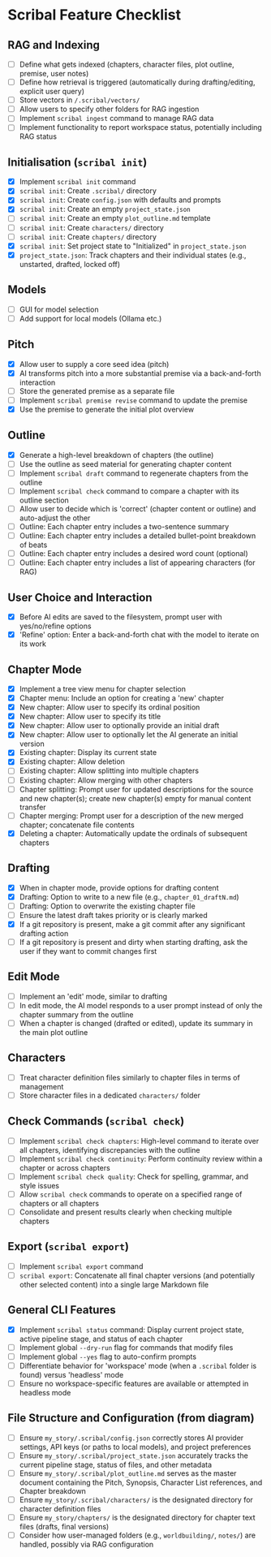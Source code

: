 # Scribal Feature Checklist

## RAG and Indexing

- [ ] Define what gets indexed (chapters, character files, plot outline, premise, user notes)
- [ ] Define how retrieval is triggered (automatically during drafting/editing, explicit user query)
- [ ] Store vectors in `/.scribal/vectors/`
- [ ] Allow users to specify other folders for RAG ingestion
- [ ] Implement `scribal ingest` command to manage RAG data
- [ ] Implement functionality to report workspace status, potentially including RAG status

## Initialisation (`scribal init`)

- [x] Implement `scribal init` command
- [x] `scribal init`: Create `.scribal/` directory
- [x] `scribal init`: Create `config.json` with defaults and prompts
- [x] `scribal init`: Create an empty `project_state.json`
- [ ] `scribal init`: Create an empty `plot_outline.md` template
- [ ] `scribal init`: Create `characters/` directory
- [ ] `scribal init`: Create `chapters/` directory
- [x] `scribal init`: Set project state to "Initialized" in `project_state.json`
- [x] `project_state.json`: Track chapters and their individual states (e.g., unstarted, drafted, locked off)

## Models

- [ ] GUI for model selection
- [ ] Add support for local models (Ollama etc.)

## Pitch

- [x] Allow user to supply a core seed idea (pitch)
- [x] AI transforms pitch into a more substantial premise via a back-and-forth interaction
- [ ] Store the generated premise as a separate file
- [ ] Implement `scribal premise revise` command to update the premise
- [x] Use the premise to generate the initial plot overview

## Outline

- [x] Generate a high-level breakdown of chapters (the outline)
- [ ] Use the outline as seed material for generating chapter content
- [ ] Implement `scribal draft` command to regenerate chapters from the outline
- [ ] Implement `scribal check` command to compare a chapter with its outline section
- [ ] Allow user to decide which is 'correct' (chapter content or outline) and auto-adjust the other
- [ ] Outline: Each chapter entry includes a two-sentence summary
- [ ] Outline: Each chapter entry includes a detailed bullet-point breakdown of beats
- [ ] Outline: Each chapter entry includes a desired word count (optional)
- [ ] Outline: Each chapter entry includes a list of appearing characters (for RAG)

## User Choice and Interaction

- [x] Before AI edits are saved to the filesystem, prompt user with yes/no/refine options
- [x] 'Refine' option: Enter a back-and-forth chat with the model to iterate on its work

## Chapter Mode

- [x] Implement a tree view menu for chapter selection
- [x] Chapter menu: Include an option for creating a 'new' chapter
- [x] New chapter: Allow user to specify its ordinal position
- [x] New chapter: Allow user to specify its title
- [x] New chapter: Allow user to optionally provide an initial draft
- [x] New chapter: Allow user to optionally let the AI generate an initial version
- [x] Existing chapter: Display its current state
- [x] Existing chapter: Allow deletion
- [ ] Existing chapter: Allow splitting into multiple chapters
- [ ] Existing chapter: Allow merging with other chapters
- [ ] Chapter splitting: Prompt user for updated descriptions for the source and new chapter(s); create new chapter(s)
  empty for manual content transfer
- [ ] Chapter merging: Prompt user for a description of the new merged chapter; concatenate file contents
- [x] Deleting a chapter: Automatically update the ordinals of subsequent chapters

## Drafting

- [x] When in chapter mode, provide options for drafting content
- [x] Drafting: Option to write to a new file (e.g., `chapter_01_draftN.md`)
- [ ] Drafting: Option to overwrite the existing chapter file
- [ ] Ensure the latest draft takes priority or is clearly marked
- [x] If a git repository is present, make a git commit after any significant drafting action
- [ ] If a git repository is present and dirty when starting drafting, ask the user if they want to commit changes first

## Edit Mode

- [ ] Implement an 'edit' mode, similar to drafting
- [ ] In edit mode, the AI model responds to a user prompt instead of only the chapter summary from the outline
- [ ] When a chapter is changed (drafted or edited), update its summary in the main plot outline

## Characters

- [ ] Treat character definition files similarly to chapter files in terms of management
- [ ] Store character files in a dedicated `characters/` folder

## Check Commands (`scribal check`)

- [ ] Implement `scribal check chapters`: High-level command to iterate over all chapters, identifying discrepancies
  with the outline
- [ ] Implement `scribal check continuity`: Perform continuity review within a chapter or across chapters
- [ ] Implement `scribal check quality`: Check for spelling, grammar, and style issues
- [ ] Allow `scribal check` commands to operate on a specified range of chapters or all chapters
- [ ] Consolidate and present results clearly when checking multiple chapters

## Export (`scribal export`)

- [ ] Implement `scribal export` command
- [ ] `scribal export`: Concatenate all final chapter versions (and potentially other selected content) into a single
  large Markdown file

## General CLI Features

- [x] Implement `scribal status` command: Display current project state, active pipeline stage, and status of each
  chapter
- [ ] Implement global `--dry-run` flag for commands that modify files
- [ ] Implement global `--yes` flag to auto-confirm prompts
- [ ] Differentiate behavior for 'workspace' mode (when a `.scribal` folder is found) versus 'headless' mode
- [ ] Ensure no workspace-specific features are available or attempted in headless mode

## File Structure and Configuration (from diagram)

- [ ] Ensure `my_story/.scribal/config.json` correctly stores AI provider settings, API keys (or paths to local models),
  and project preferences
- [ ] Ensure `my_story/.scribal/project_state.json` accurately tracks the current pipeline stage, status of files, and
  other metadata
- [ ] Ensure `my_story/.scribal/plot_outline.md` serves as the master document containing the Pitch, Synopsis, Character
  List references, and Chapter breakdown
- [ ] Ensure `my_story/.scribal/characters/` is the designated directory for character definition files
- [ ] Ensure `my_story/chapters/` is the designated directory for chapter text files (drafts, final versions)
- [ ] Consider how user-managed folders (e.g., `worldbuilding/`, `notes/`) are handled, possibly via RAG configuration

